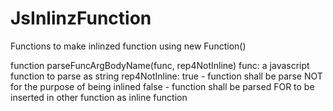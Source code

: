 # JsInlinzFunction
Functions to make inlinzed function using new Function()

function parseFuncArgBodyName(func, rep4NotInline)
  func: a javascript function to parse as string
  rep4NotInline: true - function shall be parse NOT for the purpose of being inlined
                 false - function shall be parsed FOR to be inserted in other function as inline function

